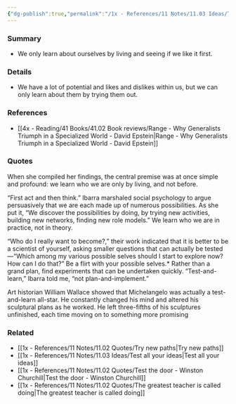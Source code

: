 ```yaml
---
{"dg-publish":true,"permalink":"/1x - References/11 Notes/11.03 Ideas/Test and learn is preferable to plan and implement strategy/","title":"Test and learn is preferable to plan and implement strategy","noteIcon":"","created":"2024-02-10T20:16:30.712+03:00","updated":"2024-02-14T20:18:22.697+03:00"}
---
```



### Summary
- We only learn about ourselves by living and seeing if we like it first. 

### Details
- We have a lot of potential and likes and dislikes within us, but we can only learn about them by trying them out.

### References
- [[4x - Reading/41 Books/41.02 Book reviews/Range - Why Generalists Triumph in a Specialized World - David Epstein\|Range - Why Generalists Triumph in a Specialized World - David Epstein]]

### Quotes
When she compiled her findings, the central premise was at once simple and profound: we learn who we are only by living, and not before.

“First act and then think.” Ibarra marshaled social psychology to argue persuasively that we are each made up of numerous possibilities. As she put it, “We discover the possibilities by doing, by trying new activities, building new networks, finding new role models.” We learn who we are in practice, not in theory.

“Who do I really want to become?,” their work indicated that it is better to be a scientist of yourself, asking smaller questions that can actually be tested—“Which among my various possible selves should I start to explore now? How can I do that?” Be a flirt with your possible selves.* Rather than a grand plan, find experiments that can be undertaken quickly. “Test-and-learn,” Ibarra told me, “not plan-and-implement.”

Art historian William Wallace showed that Michelangelo was actually a test-and-learn all-star. He constantly changed his mind and altered his sculptural plans as he worked. He left three-fifths of his sculptures unfinished, each time moving on to something more promising

### Related
- [[1x - References/11 Notes/11.02 Quotes/Try new paths\|Try new paths]]
- [[1x - References/11 Notes/11.03 Ideas/Test all your ideas\|Test all your ideas]]
- [[1x - References/11 Notes/11.02 Quotes/Test the door - Winston Churchill\|Test the door - Winston Churchill]]
- [[1x - References/11 Notes/11.02 Quotes/The greatest teacher is called doing\|The greatest teacher is called doing]]

